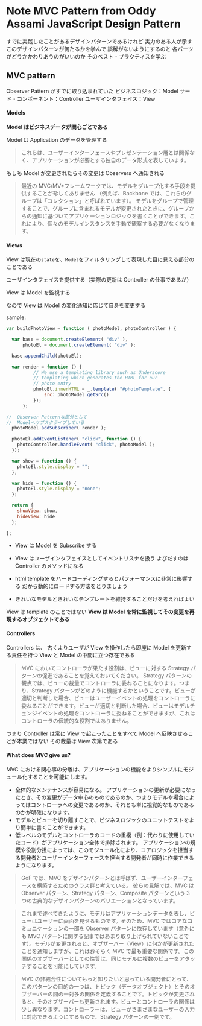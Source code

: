 # Note MVC Pattern from Oddy Assami JavaScript Design Pattern

すでに実践したことがあるデザインパターンであるけれど
実力のある人が示すこのデザインパターンが何たるかを学んで
誤解がないようにするのと
各パーツがどうかかわりあうのがいいのか
そのベスト・プラクティスを学ぶ

## MVC pattern

Observer Pattern がすでに取り込まれていた
ビジネスロジック：Model
サード・コンポーネント：Controller
ユーザインタフェイス：View

#### Models

**Model はビジネスデータが関心ごとである**

Model は Application のデータを管理する

> これらは、ユーザーインターフェースやプレゼンテーション層とは関係なく、アプリケーションが必要とする独自のデータ形式を表しています。

もしも Model が変更されたらその変更は Observers へ通知される

> 最近の MVC/MV\*フレームワークでは、モデルをグループ化する手段を提供することが珍しくありません
> （例えば、Backbone では、これらのグループは「コレクション」と呼ばれています）。
> モデルをグループで管理することで、グループに含まれるモデルが変更されたときに、グループからの通知に基づいてアプリケーションロジックを書くことができます。これにより、個々のモデルインスタンスを手動で観察する必要がなくなります。

#### Views

View は現在の`state`を、`Model`をフィルタリングして表現した目に見える部分のことである

ユーザインタフェイスを提供する（実際の更新は Controller の仕事であるが）

View は Model を監視する

なので View は Model の変化通知に応じて自身を変更する

sample:

```JavaScript
var buildPhotoView = function ( photoModel, photoController ) {

  var base = document.createElement( "div" ),
      photoEl = document.createElement( "div" );

  base.appendChild(photoEl);

  var render = function () {
          // We use a templating library such as Underscore
          // templating which generates the HTML for our
          // photo entry
          photoEl.innerHTML = _.template( "#photoTemplate", {
              src: photoModel.getSrc()
          });
      };

//  Observer Patternな部分として
//  Modelへサブスクライブしている
  photoModel.addSubscriber( render );

  photoEl.addEventListener( "click", function () {
    photoController.handleEvent( "click", photoModel );
  });

  var show = function () {
    photoEl.style.display = "";
  };

  var hide = function () {
    photoEl.style.display = "none";
  };

  return {
    showView: show,
    hideView: hide
  };

};
```

- View は Model を Subscribe する
- View はユーザインタフェイスとしてイベントリスナを扱う
  よびだすのは Controller のメソッドになる
- html template をハードコーディングするとパフォーマンスに非常に影響する
  だから動的にロードする方法をとりましょう

- きれいなモデルときれいなテンプレートを維持することだけを考えればよい

View は template のことではない
**View は Model を常に監視してその変更を再現するオブジェクトである**

#### Controllers

Controllers は、
古くよりユーザが View を操作したら即座に Model を更新する責任を持つ
View と Model の中間に立つ存在である

> MVC においてコントローラが果たす役割は、ビューに対する Strategy パターンの促進であることを覚えておいてください。
> Strategy パターンの観点では、ビューの裁量でコントローラに委ねることになります。つまり、Strategy パターンがどのように機能するかということです。ビューが適切と判断した場合、ビューはユーザーイベントの処理をコントローラに委ねることができます。ビューが適切と判断した場合、ビューはモデルチェンジイベントの処理をコントローラに委ねることができますが、これはコントローラの伝統的な役割ではありません。

つまり Controller は常に View で起こったことをすべて Model へ反映させることが本業ではない
その裁量は View 次第である

#### What does MVC give us?

MVC における関心事の分離は、アプリケーションの機能をよりシンプルにモジュール化することを可能にします。

- 全体的なメンテナンスが容易になる。
  アプリケーションの更新が必要になったとき、その変更がデータ中心のものであるのか、つまりモデルや場合によってはコントローラへの変更であるのか、それとも単に視覚的なものであるのかが明確になります。
- モデルとビューを切り離すことで、ビジネスロジックのユニットテストをより簡単に書くことができます。
- 低レベルのモデルとコントローラのコードの重複（例：代わりに使用していたコード）がアプリケーション全体で排除されます。
  アプリケーションの規模や役割分担によっては、このモジュール化により、コアロジックを担当する開発者とユーザーインターフェースを担当する開発者が同時に作業できるようになります。

> GoF では、MVC をデザインパターンとは呼ばず、ユーザーインターフェースを構築するためのクラス群と考えている。
> 彼らの見解では、MVC は Observer パターン、Strategy パターン、Composite パターンという 3 つの古典的なデザインパターンのバリエーションとなっています。

> これまで述べてきたように、モデルはアプリケーションデータを表し、ビューはユーザーに画面を見せるものです。そのため、MVC ではコアなコミュニケーションの一部を Observer パターンに依存しています（意外にも MVC パターンに関する記事ではあまり取り上げられていないことです）。モデルが変更されると、オブザーバー（View）に何かが更新されたことを通知しますが、これはおそらく MVC で最も重要な関係です。この関係のオブザーバーとしての性質は、同じモデルに複数のビューをアタッチすることを可能にしています。

> MVC の非結合性についてもっと知りたいと思っている開発者にとって、このパターンの目的の一つは、トピック（データオブジェクト）とそのオブザーバーの間の一対多の関係を定義することです。トピックが変更されると、そのオブザーバーも更新されます。ビューとコントローラの関係は少し異なります。コントローラーは、ビューがさまざまなユーザーの入力に対応できるようにするもので、Strategy パターンの一例です。
